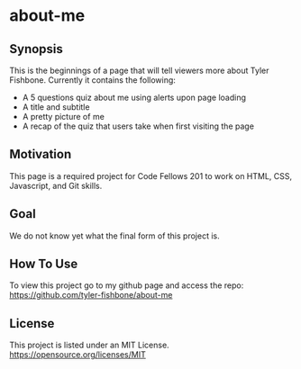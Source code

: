 # about-me

## Synopsis
This is the beginnings of a page that will tell viewers more about Tyler Fishbone. Currently it contains the following:

* A 5 questions quiz about me using alerts upon page loading
* A title and subtitle
* A pretty picture of me
* A recap of the quiz that users take when first visiting the page

## Motivation
This page is a required project for Code Fellows 201 to work on HTML, CSS, Javascript, and Git skills.

## Goal
We do not know yet what the final form of this project is.

## How To Use

To view this project go to my github page and access the repo:
https://github.com/tyler-fishbone/about-me

## License
This project is listed under an MIT License.
https://opensource.org/licenses/MIT